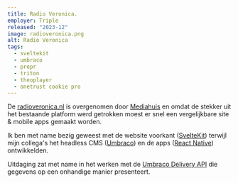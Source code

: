 ```yaml
---
title: Radio Veronica.
employer: Triple
released: "2023-12"
image: radioveronica.png
alt: Radio Veronica
tags:
  - sveltekit
  - umbraco
  - prepr
  - triton
  - theoplayer
  - onetrust cookie pro
---
```


De [radioveronica.nl](https://www.radioveronica.nl/) is overgenomen door [Mediahuis](https://mediahuis.nl/) en omdat de stekker uit het bestaande platform werd getrokken moest er snel een vergelijkbare site & mobile apps gemaakt worden.

Ik ben met name bezig geweest met de website voorkant ([SvelteKit](https://kit.svelte.dev)) terwijl mijn collega's het headless CMS ([Umbraco](https://umbraco.com/)) en de apps ([React Native](https://reactnative.dev/)) ontwikkelden.

Uitdaging zat met name in het werken met de [Umbraco Delivery API](https://docs.umbraco.com/umbraco-cms/reference/content-delivery-api) die gegevens op een onhandige manier presenteert.
